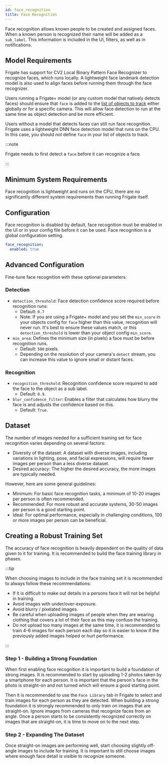 ```yaml
---
id: face_recognition
title: Face Recognition
---
```


Face recognition allows known people to be created and assigned faces. When a known person is recognized their name will be added as a `sub_label`. This information is included in the UI, filters, as well as in notifications.

## Model Requirements

Frigate has support for CV2 Local Binary Pattern Face Recognizer to recognize faces, which runs locally. A lightweight face landmark detection model is also used to align faces before running them through the face recognizer.

Users running a Frigate+ model (or any custom model that natively detects faces) should ensure that `face` is added to the [list of objects to track](../plus/#available-label-types) either globally or for a specific camera. This will allow face detection to run at the same time as object detection and be more efficient.

Users without a model that detects faces can still run face recognition. Frigate uses a lightweight DNN face detection model that runs on the CPU. In this case, you should _not_ define `face` in your list of objects to track.

:::note

Frigate needs to first detect a `face` before it can recognize a face.

:::

## Minimum System Requirements

Face recognition is lightweight and runs on the CPU, there are no significantly different system requirements than running Frigate itself.

## Configuration

Face recognition is disabled by default, face recognition must be enabled in the UI or in your config file before it can be used. Face recognition is a global configuration setting.

```yaml
face_recognition:
  enabled: true
```

## Advanced Configuration

Fine-tune face recognition with these optional parameters:

### Detection

- `detection_threshold`: Face detection confidence score required before recognition runs:
  - Default: `0.7`
  - Note: If you are using a Frigate+ model and you set the `min_score` in your objects config for `face` higher than this value, recognition will never run. It's best to ensure these values match, or this `detection_threshold` is lower than your object config `min_score`.
- `min_area`: Defines the minimum size (in pixels) a face must be before recognition runs.
  - Default: `500` pixels.
  - Depending on the resolution of your camera's `detect` stream, you can increase this value to ignore small or distant faces.

### Recognition

- `recognition_threshold`: Recognition confidence score required to add the face to the object as a sub label.
  - Default: `0.9`.
- `blur_confidence_filter`: Enables a filter that calculates how blurry the face is and adjusts the confidence based on this.
  - Default: `True`.

## Dataset

The number of images needed for a sufficient training set for face recognition varies depending on several factors:

- Diversity of the dataset: A dataset with diverse images, including variations in lighting, pose, and facial expressions, will require fewer images per person than a less diverse dataset.
- Desired accuracy: The higher the desired accuracy, the more images are typically needed.

However, here are some general guidelines:

- Minimum: For basic face recognition tasks, a minimum of 10-20 images per person is often recommended.
- Recommended: For more robust and accurate systems, 30-50 images per person is a good starting point.
- Ideal: For optimal performance, especially in challenging conditions, 100 or more images per person can be beneficial.

## Creating a Robust Training Set

The accuracy of face recognition is heavily dependent on the quality of data given to it for training. It is recommended to build the face training library in phases.

:::tip

When choosing images to include in the face training set it is recommended to always follow these recommendations:

- If it is difficult to make out details in a persons face it will not be helpful in training.
- Avoid images with under/over-exposure.
- Avoid blurry / pixelated images.
- Be careful when uploading images of people when they are wearing clothing that covers a lot of their face as this may confuse the training.
- Do not upload too many images at the same time, it is recommended to train 4-6 images for each person each day so it is easier to know if the previously added images helped or hurt performance.

:::

### Step 1 - Building a Strong Foundation

When first enabling face recognition it is important to build a foundation of strong images. It is recommended to start by uploading 1-2 photos taken by a smartphone for each person. It is important that the person's face in the photo is straight-on and not turned which will ensure a good starting point.

Then it is recommended to use the `Face Library` tab in Frigate to select and train images for each person as they are detected. When building a strong foundation it is strongly recommended to only train on images that are straight-on. Ignore images from cameras that recognize faces from an angle. Once a person starts to be consistently recognized correctly on images that are straight-on, it is time to move on to the next step.

### Step 2 - Expanding The Dataset

Once straight-on images are performing well, start choosing slightly off-angle images to include for training. It is important to still choose images where enough face detail is visible to recognize someone.
